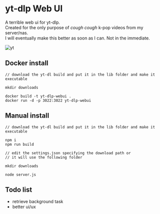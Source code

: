 # yt-dlp Web UI

A terrible web ui for yt-dlp.  
Created for the only purpose of *cough cough* k-pop videos from my server/nas.  
I will eventually make this better as soon as I can. Not in the immediate.  

<img src="https://i.ibb.co/s9pcXP8/yt.png" alt="yt">

## Docker install
```
// download the yt-dl build and put it in the lib folder and make it executable

mkdir downloads

docker build -t yt-dlp-webui .
docker run -d -p 3022:3022 yt-dlp-webui
```

## Manual install
```
// download the yt-dl build and put it in the lib folder and make it executable

npm i
npm run build

// edit the settings.json specifying the download path or 
// it will use the following folder

mkdir downloads

node server.js
```

## Todo list
- retrieve background task
- better ui/ux
